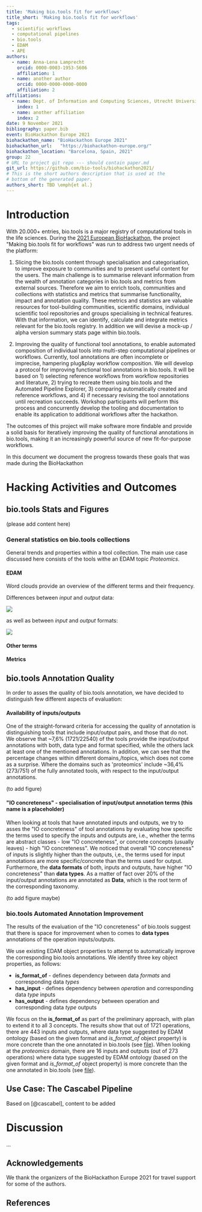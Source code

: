```yaml
---
title: 'Making bio.tools fit for workflows'
title_short: 'Making bio.tools fit for workflows'
tags:
  - scientific workflows
  - computational pipelines
  - bio.tools
  - EDAM
  - APE
authors:
  - name: Anna-Lena Lamprecht
    orcid: 0000-0003-1953-5606
    affiliation: 1
  - name: another author
    orcid: 0000-0000-0000-0000
    affiliation: 2
affiliations:
  - name: Dept. of Information and Computing Sciences, Utrecht University, Netherlands
    index: 1
  - name: another affiliation
    index: 2
date: 9 November 2021
bibliography: paper.bib
event: BioHackathon Europe 2021
biohackathon_name: "BioHackathon Europe 2021"
biohackathon_url:   "https://biohackathon-europe.org/"
biohackathon_location: "Barcelona, Spain, 2021"
group: 22
# URL to project git repo --- should contain paper.md
git_url: https://github.com/bio-tools/biohackathon2021/
# This is the short authors description that is used at the
# bottom of the generated paper.
authors_short: TBD \emph{et al.}
---
```


<!--

The paper.md, bibtex and figure file can be found in this repo:

  https://github.com/journal-of-research-objects/Example-BioHackrXiv-Paper

To modify, please clone the repo. You can generate PDF of the paper by
pasting above link (or yours) in

  http://biohackrxiv.genenetwork.org/

-->

# Introduction

With 20.000+ entries, bio.tools is a major registry of computational tools in the life sciences. During the [2021 European BioHackathon](https://biohackathon-europe.org/), the project "Making bio.tools fit for workflows" was run to  address two urgent needs of the platform:

1. Slicing the bio.tools content through specialisation and categorisation, to improve exposure to communities and to present useful content for the users. The main challenge is to summarise relevant information from the wealth of annotation categories in bio.tools and metrics from external sources. Therefore we aim to enrich tools, communities and collections with statistics and metrics that summarise functionality, impact and annotation quality. These metrics and statistics are valuable resources for tool-building communities, scientific domains, individual scientific tool repositories and groups specialising in technical features. With that information, we can identify, calculate and integrate metrics relevant for the bio.tools registry. In addition we will devise a mock-up / alpha version summary stats page within bio.tools.

2. Improving the quality of functional tool annotations, to enable automated composition of individual tools into multi-step computational pipelines or workflows. Currently, tool annotations are often incomplete or imprecise, hampering plug&play workflow composition. We will develop a protocol for improving functional tool annotations in bio.tools. It will be based on 1) selecting reference workflows from workflow repositories and literature, 2) trying to recreate them using bio.tools and the Automated Pipeline Explorer, 3) comparing automatically created and reference workflows, and 4) if necessary revising the tool annotations until recreation succeeds. Workshop participants will perform this process and concurrently develop the tooling and documentation to enable its application to additional workflows after the hackathon.

The outcomes of this project will make software more findable and provide a solid basis for iteratively improving the quality of functional annotations in bio.tools, making it an increasingly powerful source of new fit-for-purpose workflows.

In this document we document the progress towards these goals that was made during the BioHackathon 

# Hacking Activities and Outcomes

## bio.tools Stats and Figures

(please add content here)

### General statistics on bio.tools collections
General trends and properties within a tool collection. The main use case discussed here consists of the tools withe an EDAM topic _Proteomics_. 

#### EDAM

Word clouds provide an overview of the different terms and their frequency.

Differences between _input_ and _output_ data:

![](Figures/ProteomicsData.png)

as well as between _input_ and _output_ formats:

![](Figures/ProteomicsFormat.png)

#### Other terms

#### Metrics

## bio.tools Annotation Quality

In order to asses the quality of bio.tools annotation, we have decided to distinguish few different aspects of evaluation:

#### Availability of inputs/outputs

One of the straight-forward criteria for accessing the quality of annotation is distinguishing tools that include input/output pairs, and those that do not. We observe that ~7,6% (1721/22540) of the tools provide the input/output annotations with both, data type and format specified, while the others lack at least one of the mentioned annotations. In addition, we can see that the percentage changes within different domains,/topics, which does not come as a surprise. Where the domains such as 'proteomics' include ~36,4% (273/751) of the fully annotated tools, with respect to the input/output annotations.

(to add figure)

#### "IO concreteness" - specialisation of input/output annotation terms (this name is a placeholder)

When looking at tools that have annotated inputs and outputs, we try to asses the "IO concreteness" of tool annotations by evaluating how specific the terms used to specify the inputs and outputs are, i.e., whether the terms are abstract classes - low "IO concreteness", or concrete concepts (usually leaves) - high "IO concreteness". We noticed that overall "IO concreteness" of inputs is slightly higher than the outputs, i,e., the terms used for input annotations are more specific/concrete than the terms used for output. Furthermore, the **data formats** of both, inputs and outputs, have higher "IO concreteness" than **data types**. As a matter of fact over 20% of the input/output annotations are annotated as **Data**, which is the root term of the corresponding taxonomy. 

(to add figure maybe)

### bio.tools Automated Annotation Improvement

The results of the evaluation of the "IO concreteness" of bio.tools suggest that there is space for improvement when to comes to **data types** annotations of the operation inputs/outputs.

We use existing EDAM object properties to attempt to automatically improve the corresponding bio.tools annotations. We identify three key object properties, as follows:
- **is_format_of** - defines dependency between data *formats* and corresponding data *types*
- **has_input** - defines dependency between *operation* and corresponding data *type* inputs
- **has_output** -  defines dependency between operation and corresponding data *type* outputs

We focus on the **is_format_of** as part of the preliminary approach, with plan to extend it to all 3 concepts. The results show that out of 1721 operations, there are 443 inputs and outputs, where data type suggested by EDAM ontology (based on the given format and *is_format_of* object property) is more concrete than the one annotated in bio.tools (see [file](http://https://github.com/bio-tools/biohackathon2021/blob/main/JavaVedran/biotoolsAnnotations/res/Results/toolAnnotationFullBioTools_suggestions.csv "file")). When looking at the *proteomics* domain, there are 16 inputs and outputs (out of 273 operations) where data type suggested by EDAM ontology (based on the given format and *is_format_of* object property) is more concrete than the one annotated in bio.tools (see [file](https://github.com/bio-tools/biohackathon2021/blob/main/JavaVedran/biotoolsAnnotations/res/Results/toolAnnotationProteomics_suggestions.csv "file")). 


## Use Case: The Cascabel Pipeline

Based on [@cascabel], content to be added


# Discussion

...

## Acknowledgements

We thank the organizers of the BioHackathon Europe 2021 for travel support for some of the authors.

## References
